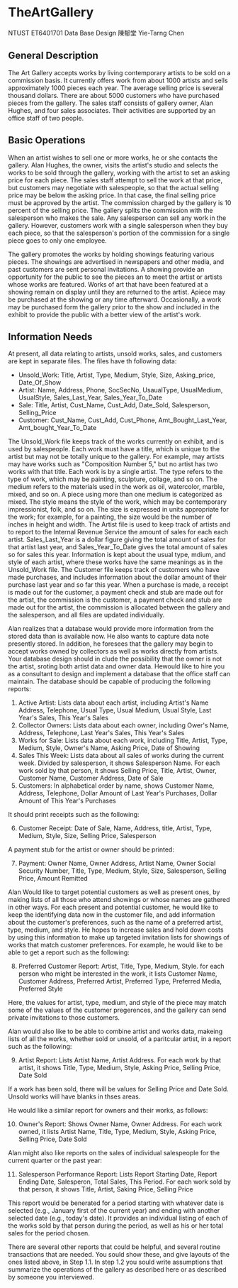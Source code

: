 # TheArtGallery
NTUST ET6401701 Data Base Design 陳郁堂 Yie-Tarng Chen

## General Description
The Art Gallery accepts works by living contemporary artists to be sold on a commission basis. It currently offers work from about 1000 artists and sells approximately 1000 pieces each year. The average selling price is several thousand dollars. There are about 5000 customers who have purchased pieces from the gallery. The sales staff consists of gallery owner, Alan Hughes, and four sales associates. Their activities are supported by an office staff of two people.

## Basic Operations
When an artist wishes to sell one or more works, he or she contacts the gallery. Alan Hughes, the owner, visits the artist's studio and selects the works to be sold through the gallery, working with the artist to set an asking price for each piece. The sales staff attempt to sell the work at that price, but customers may negotiate with salespeople, so that the actual selling price may be below the asking price. In that case, the final selling price must be approved by the artist. The commission charged by the gallery is 10 percent of the selling price. The gallery splits the commission with the salesperson who makes the sale. Any salesperson can sell any work in the gallery. However, customers work with a single salesperson when they buy each piece, so that the salesperson's portion of the commission for a single piece goes to only one employee.

The gallery promotes the works by holding showings featuring various pieces. The showings are advertised in newspapers and other media, and past customers are sent personal invitations. A showing provide an opportunity for the public to see the pieces an to meet the artist or artists whose works are featured. Works of art that have been featured at a showing remain on display until they are returned to the artist. Apiece may be purchased at the showing or any time afterward. Occasionally, a work may be purchased form the gallery prior to the show and included in the exhibit to provide the public with a better view of the artist's work.

## Information Needs
At present, all data relating to artists, unsold works, sales, and customers are kept in separate files. The files have th following data:

* Unsold\_Work: Title, Artist, Type, Medium, Style, Size, Asking\_price, Date\_Of\_Show
* Artist: Name, Address, Phone, SocSecNo, UsaualType, UsualMedium, UsualStyle, Sales\_Last\_Year, Sales\_Year\_To\_Date
* Sale: Title, Artist, Cust\_Name, Cust\_Add, Date\_Sold, Salesperson, Selling\_Price
* Customer: Cust\_Name, Cust\_Add, Cust\_Phone, Amt\_Bought\_Last\_Year, Amt\_bought\_Year\_To\_Date

The Unsold\_Work file keeps track of the works currently on exhibit, and is used by salespeople. Each work must have a title, which is unique to the artist but may not be totally unique to the gallery. For example, may artists may have works such as "Composition Number 5," but no artist has two works with that title. Each work is by a single artist. The type refers to the type of work, which may be painting, sculpture, collage, and so on. The medium refers to the materials used in the work as oil, watercolor, marble, mixed, and so on. A piece using more than one medium is categorized as mixed. The style means the style of the work, which may be contemporary impressionist, folk, and so on. The size is expressed in units appropriate for the work; for example, for a painting, the size would be the number of inches in height and width. The Artist file is used to keep track of artists and to report to the Internal Revenue Service the amount of sales for each each artist. Sales\_Last\_Year is a dollar figure giving the total amount of sales for that artist last year, and Sales\_Year\_To\_Date gives the total amount of sales so for sales this year. Information is kept about the usual type, mdium, and style of each artist, where these works have the same meanings as in the Unsold_Work file. The Customer file keeps track of customers who have made purchases, and includes information about the dollar amount of their purchase last year and so far this year. When a purchase is made, a receipt is made out for the customer, a payment check and stub are made out for the artist, the commission is the customer, a payment check and stub are made out for the artist, the commission is allocated between the gallery and the salesperson, and all files are updated individually.

Alan realizes that a database would provide more information from the stored data than is available now. He also wants to capture data note presently stored. In addition, he foresees that the gallery may begin to accept works owned by collectors as well as works directly from artists. Your database design should in clude the possibility that the owner is not the artist, sroting both artist data and owner data. Hewould like to hire you as a consultant to design and implement a database that the office staff can maintain. The database should be capable of producing the following reports:

1. Active Artist: Lists data about each artist, including Artist's Name Address, Telephone, Usual Type, Usual Medium, Usual Style, Last Year's Sales, This Year's Sales
2. Collector Owners: Lists data about each owner, including Ower's Name, Address, Telephone, Last Year's Sales, This Year's Sales
3. Works for Sale: Lists data about each work, including Title, Artist, Type, Medium, Style, Owner's Name, Asking Price, Date of Showing
4. Sales This Week: Lists data about all sales of works during the current week. Divided by salesperson, it shows Salesperson Name. For each work sold by that person, it shows Selling Price, Title, Artist, Owner, Customer Name, Customer Address, Date of Sale
5. Customers: In alphabetical order by name, shows Customer Name, Address, Telephone, Dollar Amount of Last Year's Purchases, Dollar Amount of This Year's Purchases

It should print receipts such as the following:

6. Customer Receipt: Date of Sale, Name, Address, title, Artist, Type, Medium, Style, Size, Selling Price, Salesperson

A payment stub for the artist or owner should be printed:

7. Payment: Owner Name, Owner Address, Artist Name, Owner Social Security Number, Title, Type, Medium, Style, Size, Salesperson, Selling Price, Amount Remitted

Alan Would like to target potential customers as well as present ones, by making lists of all those who attend showings or whose names are gathered in other ways. For each present and potential customer, he would like to keep the identifying data now in the customer file, and add information about the customer's preferences, such as the name of a preferred artist, type, medium, and style. He hopes to increase sales and hold down costs by using this information to make up targeted invitation lists for showings of works that match customer preferences. For example, he would like to be able to get a report such as the following:

8. Preferred Customer Report: Artist, Title, Type, Medium, Style. for each person who might be interested in the work, it lists Customer Name, Customer Address, Preferred Artist, Preferred Type, Preferred Media, Preferred Style

Here, the values for artist, type, medium, and style of the piece may match some of the values of the customer pregerences, and the gallery can send private invitations to those customers.

Alan would also like to be able to combine artist and works data, makeing lists of all the works, whether sold or unsold, of a paritcular artist, in a report such as the following:

9. Artist Report: Lists Artist Name, Artist Address. For each work by that artist, it shows Title, Type, Medium, Style, Asking Price, Selling Price, Date Sold

If a work has been sold, there will be values for Selling Price and Date Sold. Unsold works will have blanks in thses areas.

He would like a similar report for owners and their works, as follows:

10. Owner's Report: Shows Owner Name, Owner Address. For each work owned, it lists Artist Name, Title, Type, Medium, Style, Asking Price, Selling Price, Date Sold

Alan might also like reports on the sales of individual salespeople for the current quarter or the past year:

11. Salesperson Performance Report: Lists Report Starting Date, Report Ending Date, Salesperon, Total Sales, This Period. For each work sold by that person, it shows Title, Artist, Saking Price, Selling Price

This report would be benerated for a period starting with whatever date is selected (e.g., January first of the current year) and ending with another selected date (e.g., today's date). It provides an individual listing of each of the works sold by that person during the period, as well as his or her total sales for the period chosen.

There are several other reports that could be helpful, and several routine transactions that are needed. You sould show these, and give layouts of the ones listed above, in Step 1.1. In step 1.2 you sould write assumptions that summarize the operations of the gallery as described here or as described by someone you interviewed.

